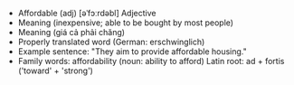- Affordable (adj)	[əˈfɔːrdəbl]	Adjective
- Meaning (inexpensive; able to be bought by most people)
- Meaning (giá cả phải chăng)
- Properly translated word (German: erschwinglich)
- Example sentence: "They aim to provide affordable housing."
- Family words: affordability (noun: ability to afford)	Latin root: ad + fortis ('toward' + 'strong')